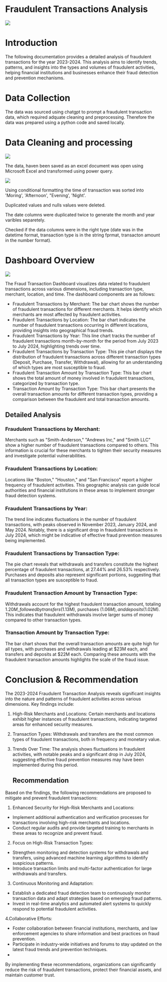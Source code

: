 # Fraudulent Transactions Analysis
![](https://github.com/KoreJosh/Fraudulent-Transactions-Analysis/blob/main/fraud1.jpg)


# Introduction
The following documentation provides a detailed analysis of fraudulent transactions for the year 2023-2024. This analysis aims to identify trends, patterns, and insights into the types and volumes of fraudulent activities, helping financial institutions and businesses enhance their fraud detection and prevention mechanisms.

# Data Collection 
The data was sourced using chatgpt to prompt a fraudulent transaction data, which required adquate cleaning and preprocessing.
Therefore the data was prepared using a python code and saved locally.

# Data Cleaning and processing

![](https://github.com/KoreJosh/Fraudulent-Transactions-Analysis/blob/main/fraud1.png)

The data, haven been saved as an excel document was open using Microsoft Excel and transformed using power query.

![](https://github.com/KoreJosh/Fraudulent-Transactions-Analysis/blob/main/fraud0.png)

Using conditional formatting the time of transaction was sorted into 'Moring', 'Afternoon', "Evening', 'Night'.

Duplicated values and nulls values were deleted.

The date columns were duplicated twice to generate the month and year varibles separetely.

Checked if the data columns were in the right type (date was in the datetime format, transaction type is in the string fprmat, transacton amount in the number format).


# Dashboard Overview

![](https://github.com/KoreJosh/Fraudulent-Transactions-Analysis/blob/main/Fraud.png)

The Fraud Transaction Dashboard visualizes data related to fraudulent transactions across various dimensions, including transaction type, merchant, location, and time. The dashboard components are as follows:

- Fraudulent Transactions by Merchant: 
  The bar chart shows the number of fraudulent transactions for different merchants. It helps identify which merchants are most affected by fraudulent activities.
- Fraudulent Transactions by Location:
  The bar chart indicates the number of fraudulent transactions occurring in different locations, providing insights into geographical fraud trends.
- Fraudulent Transactions by Year:
  This line chart tracks the number of fraudulent transactions month-by-month for the period from July 2023 to July 2024, highlighting trends over time.
- Fraudulent Transactions by Transaction Type:
  This pie chart displays the distribution of fraudulent transactions across different transaction types (Deposit, Purchase, Transfer, Withdrawal), allowing for an understanding of which 
  types are most susceptible to fraud.
- Fraudulent Transaction Amount by Transaction Type:
  This bar chart shows the total amount of money involved in fraudulent transactions, categorized by transaction type.
- Transaction Amount by Transaction Type:
  This bar chart presents the overall transaction amounts for different transaction types, providing a comparison between the fraudulent and total transaction amounts.
  
## Detailed Analysis

### Fraudulent Transactions by Merchant:

Merchants such as "Smith-Anderson," "Andrews Inc," and "Smith LLC" show a higher number of fraudulent transactions compared to others.
This information is crucial for these merchants to tighten their security measures and investigate potential vulnerabilities.

### Fraudulent Transactions by Location:

Locations like "Boston," "Houston," and "San Francisco" report a higher frequency of fraudulent activities.
This geographic analysis can guide local authorities and financial institutions in these areas to implement stronger fraud detection systems.

### Fraudulent Transactions by Year:

The trend line indicates fluctuations in the number of fraudulent transactions, with peaks observed in November 2023, January 2024, and May 2024.
Notably, there is a significant drop in fraudulent transactions in July 2024, which might be indicative of effective fraud prevention measures being implemented.

### Fraudulent Transactions by Transaction Type:

The pie chart reveals that withdrawals and transfers constitute the highest percentage of fraudulent transactions, at 27.44% and 26.53% respectively.
Purchases and deposits also represent significant portions, suggesting that all transaction types are susceptible to fraud.

### Fraudulent Transaction Amount by Transaction Type:

Withdrawals account for the highest fraudulent transaction amount, totaling $1.20M, followed by transfers ($1.13M), purchases ($1.06M), and deposits ($1.02M).
This indicates that fraudulent withdrawals involve larger sums of money compared to other transaction types.

### Transaction Amount by Transaction Type:

The bar chart shows that the overall transaction amounts are quite high for all types, with purchases and withdrawals leading at $23M each, and transfers and deposits at $22M each.
Comparing these amounts with the fraudulent transaction amounts highlights the scale of the fraud issue.

# Conclusion & Recommendation
The 2023-2024 Fraudulent Transaction Analysis reveals significant insights into the nature and patterns of fraudulent activities across various dimensions. Key findings include:

1. High-Risk Merchants and Locations: Certain merchants and locations exhibit higher instances of fraudulent transactions, indicating targeted areas for enhanced security measures.
2. Transaction Types: Withdrawals and transfers are the most common types of fraudulent transactions, both in frequency and monetary value.
3. Trends Over Time: The analysis shows fluctuations in fraudulent activities, with notable peaks and a significant drop in July 2024, suggesting effective fraud prevention measures may have been implemented during this period.

   ## Recommendation
Based on the findings, the following recommendations are proposed to mitigate and prevent fraudulent transactions:

1. Enhanced Security for High-Risk Merchants and Locations:

- Implement additional authentication and verification processes for transactions involving high-risk merchants and locations.
- Conduct regular audits and provide targeted training to merchants in these areas to recognize and prevent fraud.

2. Focus on High-Risk Transaction Types:

- Strengthen monitoring and detection systems for withdrawals and transfers, using advanced machine learning algorithms to identify suspicious patterns.
- Introduce transaction limits and multi-factor authentication for large withdrawals and transfers.

3. Continuous Monitoring and Adaptation:

- Establish a dedicated fraud detection team to continuously monitor transaction data and adapt strategies based on emerging fraud patterns.
- Invest in real-time analytics and automated alert systems to quickly respond to potential fraudulent activities.

4.Collaborative Efforts:

- Foster collaboration between financial institutions, merchants, and law enforcement agencies to share information and best practices on fraud prevention.
- Participate in industry-wide initiatives and forums to stay updated on the latest fraud trends and prevention techniques.
- 
By implementing these recommendations, organizations can significantly reduce the risk of fraudulent transactions, protect their financial assets, and maintain customer trust.







